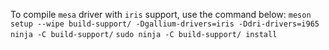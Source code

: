 
To compile `mesa` driver with `iris` support, use the command below:
`meson setup --wipe build-support/ -Dgallium-drivers=iris -Ddri-drivers=i965`
`ninja -C build-support/`
`sudo ninja -C build-support/ install`
